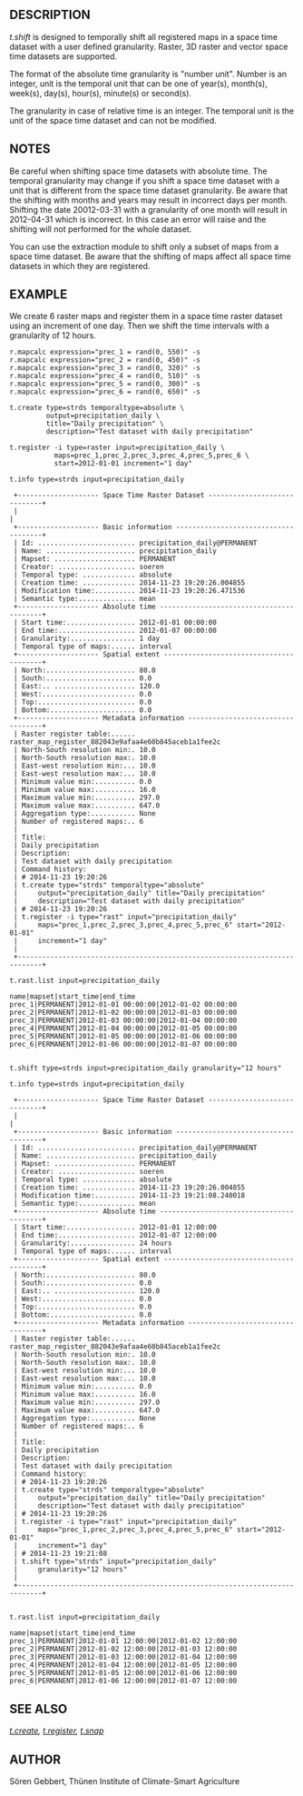 ## DESCRIPTION

*t.shift* is designed to temporally shift all registered maps in a space
time dataset with a user defined granularity. Raster, 3D raster and
vector space time datasets are supported.

The format of the absolute time granularity is \"number unit\". Number
is an integer, unit is the temporal unit that can be one of year(s),
month(s), week(s), day(s), hour(s), minute(s) or second(s).

The granularity in case of relative time is an integer. The temporal
unit is the unit of the space time dataset and can not be modified.

## NOTES

Be careful when shifting space time datasets with absolute time. The
temporal granularity may change if you shift a space time dataset with a
unit that is different from the space time dataset granularity. Be aware
that the shifting with months and years may result in incorrect days per
month. Shifting the date 20012-03-31 with a granularity of one month
will result in 2012-04-31 which is incorrect. In this case an error will
raise and the shifting will not performed for the whole dataset.

You can use the extraction module to shift only a subset of maps from a
space time dataset. Be aware that the shifting of maps affect all space
time datasets in which they are registered.

## EXAMPLE

We create 6 raster maps and register them in a space time raster dataset
using an increment of one day. Then we shift the time intervals with a
granularity of 12 hours.

```
r.mapcalc expression="prec_1 = rand(0, 550)" -s
r.mapcalc expression="prec_2 = rand(0, 450)" -s
r.mapcalc expression="prec_3 = rand(0, 320)" -s
r.mapcalc expression="prec_4 = rand(0, 510)" -s
r.mapcalc expression="prec_5 = rand(0, 300)" -s
r.mapcalc expression="prec_6 = rand(0, 650)" -s

t.create type=strds temporaltype=absolute \
         output=precipitation_daily \
         title="Daily precipitation" \
         description="Test dataset with daily precipitation"

t.register -i type=raster input=precipitation_daily \
           maps=prec_1,prec_2,prec_3,prec_4,prec_5,prec_6 \
           start=2012-01-01 increment="1 day"

t.info type=strds input=precipitation_daily

 +-------------------- Space Time Raster Dataset -----------------------------+
 |                                                                            |
 +-------------------- Basic information -------------------------------------+
 | Id: ........................ precipitation_daily@PERMANENT
 | Name: ...................... precipitation_daily
 | Mapset: .................... PERMANENT
 | Creator: ................... soeren
 | Temporal type: ............. absolute
 | Creation time: ............. 2014-11-23 19:20:26.004855
 | Modification time:.......... 2014-11-23 19:20:26.471536
 | Semantic type:.............. mean
 +-------------------- Absolute time -----------------------------------------+
 | Start time:................. 2012-01-01 00:00:00
 | End time:................... 2012-01-07 00:00:00
 | Granularity:................ 1 day
 | Temporal type of maps:...... interval
 +-------------------- Spatial extent ----------------------------------------+
 | North:...................... 80.0
 | South:...................... 0.0
 | East:.. .................... 120.0
 | West:....................... 0.0
 | Top:........................ 0.0
 | Bottom:..................... 0.0
 +-------------------- Metadata information ----------------------------------+
 | Raster register table:...... raster_map_register_882043e9afaa4e60b845aceb1a1fee2c
 | North-South resolution min:. 10.0
 | North-South resolution max:. 10.0
 | East-west resolution min:... 10.0
 | East-west resolution max:... 10.0
 | Minimum value min:.......... 0.0
 | Minimum value max:.......... 16.0
 | Maximum value min:.......... 297.0
 | Maximum value max:.......... 647.0
 | Aggregation type:........... None
 | Number of registered maps:.. 6
 |
 | Title:
 | Daily precipitation
 | Description:
 | Test dataset with daily precipitation
 | Command history:
 | # 2014-11-23 19:20:26
 | t.create type="strds" temporaltype="absolute"
 |     output="precipitation_daily" title="Daily precipitation"
 |     description="Test dataset with daily precipitation"
 | # 2014-11-23 19:20:26
 | t.register -i type="rast" input="precipitation_daily"
 |     maps="prec_1,prec_2,prec_3,prec_4,prec_5,prec_6" start="2012-01-01"
 |     increment="1 day"
 |
 +----------------------------------------------------------------------------+

t.rast.list input=precipitation_daily

name|mapset|start_time|end_time
prec_1|PERMANENT|2012-01-01 00:00:00|2012-01-02 00:00:00
prec_2|PERMANENT|2012-01-02 00:00:00|2012-01-03 00:00:00
prec_3|PERMANENT|2012-01-03 00:00:00|2012-01-04 00:00:00
prec_4|PERMANENT|2012-01-04 00:00:00|2012-01-05 00:00:00
prec_5|PERMANENT|2012-01-05 00:00:00|2012-01-06 00:00:00
prec_6|PERMANENT|2012-01-06 00:00:00|2012-01-07 00:00:00


t.shift type=strds input=precipitation_daily granularity="12 hours"

t.info type=strds input=precipitation_daily

 +-------------------- Space Time Raster Dataset -----------------------------+
 |                                                                            |
 +-------------------- Basic information -------------------------------------+
 | Id: ........................ precipitation_daily@PERMANENT
 | Name: ...................... precipitation_daily
 | Mapset: .................... PERMANENT
 | Creator: ................... soeren
 | Temporal type: ............. absolute
 | Creation time: ............. 2014-11-23 19:20:26.004855
 | Modification time:.......... 2014-11-23 19:21:08.240018
 | Semantic type:.............. mean
 +-------------------- Absolute time -----------------------------------------+
 | Start time:................. 2012-01-01 12:00:00
 | End time:................... 2012-01-07 12:00:00
 | Granularity:................ 24 hours
 | Temporal type of maps:...... interval
 +-------------------- Spatial extent ----------------------------------------+
 | North:...................... 80.0
 | South:...................... 0.0
 | East:.. .................... 120.0
 | West:....................... 0.0
 | Top:........................ 0.0
 | Bottom:..................... 0.0
 +-------------------- Metadata information ----------------------------------+
 | Raster register table:...... raster_map_register_882043e9afaa4e60b845aceb1a1fee2c
 | North-South resolution min:. 10.0
 | North-South resolution max:. 10.0
 | East-west resolution min:... 10.0
 | East-west resolution max:... 10.0
 | Minimum value min:.......... 0.0
 | Minimum value max:.......... 16.0
 | Maximum value min:.......... 297.0
 | Maximum value max:.......... 647.0
 | Aggregation type:........... None
 | Number of registered maps:.. 6
 |
 | Title:
 | Daily precipitation
 | Description:
 | Test dataset with daily precipitation
 | Command history:
 | # 2014-11-23 19:20:26
 | t.create type="strds" temporaltype="absolute"
 |     output="precipitation_daily" title="Daily precipitation"
 |     description="Test dataset with daily precipitation"
 | # 2014-11-23 19:20:26
 | t.register -i type="rast" input="precipitation_daily"
 |     maps="prec_1,prec_2,prec_3,prec_4,prec_5,prec_6" start="2012-01-01"
 |     increment="1 day"
 | # 2014-11-23 19:21:08
 | t.shift type="strds" input="precipitation_daily"
 |     granularity="12 hours"
 |
 +----------------------------------------------------------------------------+


t.rast.list input=precipitation_daily

name|mapset|start_time|end_time
prec_1|PERMANENT|2012-01-01 12:00:00|2012-01-02 12:00:00
prec_2|PERMANENT|2012-01-02 12:00:00|2012-01-03 12:00:00
prec_3|PERMANENT|2012-01-03 12:00:00|2012-01-04 12:00:00
prec_4|PERMANENT|2012-01-04 12:00:00|2012-01-05 12:00:00
prec_5|PERMANENT|2012-01-05 12:00:00|2012-01-06 12:00:00
prec_6|PERMANENT|2012-01-06 12:00:00|2012-01-07 12:00:00
```

## SEE ALSO

*[t.create](t.create.html), [t.register](t.register.html),
[t.snap](t.snap.html)*

## AUTHOR

Sören Gebbert, Thünen Institute of Climate-Smart Agriculture
